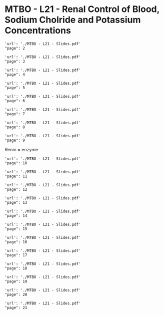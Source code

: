 # MTBO - L21 - Renal Control of Blood, Sodium Cholride and Potassium Concentrations

```pdf
'url': './MTBO - L21 - Slides.pdf'
"page": 2
```

```pdf
'url': './MTBO - L21 - Slides.pdf'
"page": 3
```

```pdf
'url': './MTBO - L21 - Slides.pdf'
"page": 4
```

```pdf
'url': './MTBO - L21 - Slides.pdf'
"page": 5
```

```pdf
'url': './MTBO - L21 - Slides.pdf'
"page": 6
```

```pdf
'url': './MTBO - L21 - Slides.pdf'
"page": 7
```

```pdf
'url': './MTBO - L21 - Slides.pdf'
"page": 8
```

```pdf
'url': './MTBO - L21 - Slides.pdf'
"page": 9
```
Renin = enzyme

```pdf
'url': './MTBO - L21 - Slides.pdf'
"page": 10
```

```pdf
'url': './MTBO - L21 - Slides.pdf'
"page": 11
```

```pdf
'url': './MTBO - L21 - Slides.pdf'
"page": 12
```

```pdf
'url': './MTBO - L21 - Slides.pdf'
"page": 13
```

```pdf
'url': './MTBO - L21 - Slides.pdf'
"page": 14
```

```pdf
'url': './MTBO - L21 - Slides.pdf'
"page": 15
```

```pdf
'url': './MTBO - L21 - Slides.pdf'
"page": 16
```

```pdf
'url': './MTBO - L21 - Slides.pdf'
"page": 17
```


```pdf
'url': './MTBO - L21 - Slides.pdf'
"page": 18
```

```pdf
'url': './MTBO - L21 - Slides.pdf'
"page": 19
```

```pdf
'url': './MTBO - L21 - Slides.pdf'
"page": 20
```

```pdf
'url': './MTBO - L21 - Slides.pdf'
"page": 21
```
